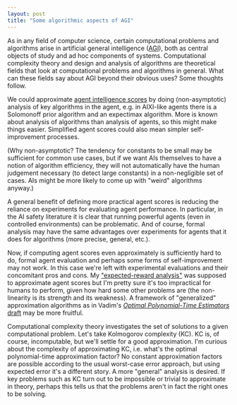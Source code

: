 ```yaml
---
layout: post
title: "Some algorithmic aspects of AGI"
---
```


As in any field of computer science, certain computational problems and
algorithms arise in artificial general intelligence ([AGI](https://en.wikipedia.org/wiki/Artificial_general_intelligence)),
both as central objects of study and ad hoc components of systems.
Computational complexity theory and design and analysis of algorithms are
theoretical fields that look at computational problems and algorithms in
general.
What can these fields say about AGI beyond their obvious uses?
Some thoughts follow.

We could approximate [agent intelligence scores][scores] by doing
(non-asymptotic) analysis of key algorithms in the agent, e.g. in AIXI-like
agents there is a Solomonoff prior algorithm and an expectimax algorithm.
More is known about analysis of algorithms than analysis of agents, so
this might make things easier.
Simplified agent scores could also mean simpler self-improvement processes.

(Why non-asymptotic?
The tendency for constants to be small may be sufficient for common use cases,
but if we want AIs themselves to have a notion of algorithm efficiency,
they will not automatically have the human judgement necessary (to detect
large constants) in a non-negligible set of cases.
AIs might be more likely to come up with "weird" algorithms anyway.)

A general benefit of defining more practical agent scores is reducing the
reliance on experiments for evaluating agent performance.
In particular, in the AI safety literature it is clear that running powerful
agents (even in controlled environments) can be problematic.
And of course, formal analysis may have the same advantages over experiments
for agents that it does for algorithms (more precise, general, etc.).

Now, if computing agent scores even approximately is sufficiently hard to do,
formal agent evaluation and perhaps some forms of self-improvement may not
work.
In this case we're left with experimental evaluations and their concomitant
pros and cons.
My ["expected-reward analysis"][aoaapa] was supposed to approximate agent
scores but I'm pretty sure it's too impractical for humans to perform, given
how hard some other problems are (the non-linearity is its strength and its
weakness).
A framework of "generalized" approximation algorithms as in Vadim's [_Optimal
Polynomial-Time Estimators_ draft][optimalpredictors] may be more fruitful.

Computational complexity theory investigates the set of solutions to a given
computational problem.
Let's take Kolmogorov complexity (KC).
KC is, of course, incomputable, but we'll settle for a good approximation.
I'm curious about the complexity of approximating KC, i.e. what's the optimal
polynomial-time approximation factor?
No constant approximation factors are possible according to the usual
worst-case error approach, but using expected error it's a different story.
A more "general" analysis is desired.
If key problems such as KC turn out to be impossible or trivial to approximate
in theory, perhaps this tells us that the problems aren't in fact the right
ones to be solving.


[aoaapa]: http://arxiv.org/abs/1601.03411
[optimalpredictors]: https://github.com/antiquark/FAI/tree/master/Optimal%20Predictors
[scores]: http://arxiv.org/abs/0712.3329
